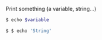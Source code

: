 Print something (a variable, string...)

~~~bash
$ echo $variable
~~~

~~~bash
$ $ echo 'String'
~~~
